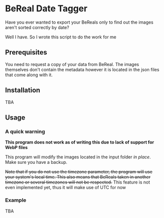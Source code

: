 # BeReal Date Tagger

Have you ever wanted to export your BeReals only to find out the images aren't sorted correctly by date?

Well I have. So I wrote this script to do the work for me

## Prerequisites

You need to request a copy of your data from BeReal. The images themselves don't contain the metadata however it is located in the json files that come along with it.

## Installation

TBA

## Usage

### A quick warning

**This program does not work as of writing this due to lack of support for WebP files**

This program will modify the images located in the input folder *in place*. Make sure you have a backup.

~~Note that if you do not use the timezone parameter, the program will use your system's local time. This also means that BeReals taken in another timezone or several timezones will not be respected.~~ This feature is not even implemented yet, thus it will make use of UTC for now

### Example

TBA
